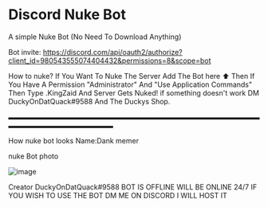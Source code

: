 # Discord Nuke Bot
A simple Nuke Bot (No Need To Download Anything)


Bot invite: https://discord.com/api/oauth2/authorize?client_id=980543555074404432&permissions=8&scope=bot


How to nuke? 
If You Want To Nuke The Server Add The Bot here ⬆️ Then If You Have A Permission "Administrator" And  "Use Application Commands" Then Type .KingZaid And Server Gets Nuked! if something doesn't work DM DuckyOnDatQuack#9588 And The Duckys Shop.

▬▬▬▬▬▬▬▬▬▬▬▬▬▬▬▬▬▬▬▬▬▬▬▬▬▬▬▬▬▬▬▬▬▬▬▬▬▬▬▬▬▬▬▬▬▬▬▬▬▬▬


How nuke bot looks Name:Dank memer

nuke Bot photo

![image](https://user-images.githubusercontent.com/106602514/177009414-189fa27f-d03e-4187-8b51-f14248d924be.png)

Creator DuckyOnDatQuack#9588
BOT IS OFFLINE WILL BE ONLINE 24/7 IF YOU WISH TO USE THE BOT DM ME ON DISCORD I WILL HOST IT
